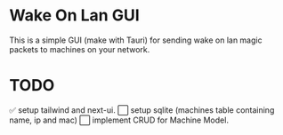 # Wake On Lan GUI
This is a simple GUI (make with Tauri) for sending wake on lan magic packets to machines on your network.

# TODO
✅ setup tailwind and next-ui.
⬜ setup sqlite (machines table containing name, ip and mac)
⬜ implement CRUD for Machine Model.